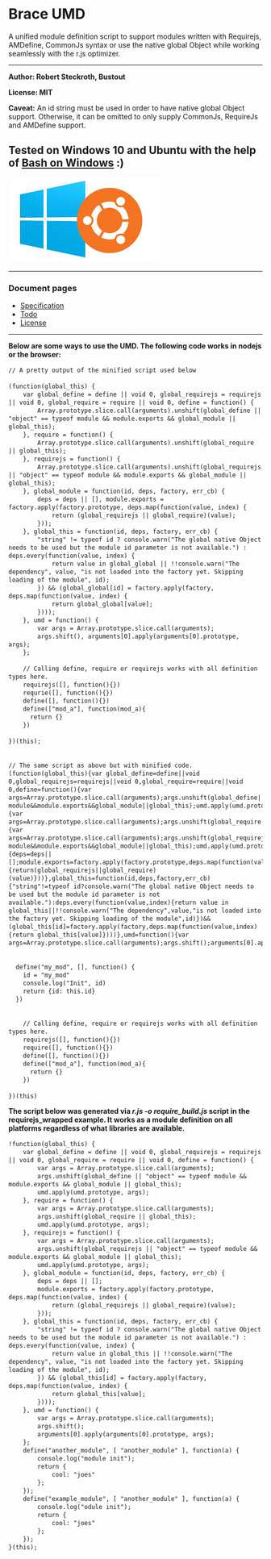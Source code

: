
# Brace UMD
A unified module definition script to support modules written with Requirejs, AMDefine, CommonJs syntax or use the native global Object while working seamlessly with the r.js optimizer.

------------

**Author: Robert Steckroth, Bustout**

**License: MIT**

**Caveat:** An id string must be used in order to have native global Object support. Otherwise, it can be omitted to only supply CommonJs, RequireJs and AMDefine support.

**Tested on Windows 10 and Ubuntu with the help of [Bash on Windows](https://github.com/Microsoft/BashOnWindows) :)**
-------
![Bash_on_windows](https://raw.githubusercontent.com/restarian/brace_umd/master/doc/image/bash_on_windows_logo.jpg)

------

### Document pages
* [Specification](https://github.com/restarian/brace_umd/blob/master/doc/specification.md)
* [Todo](https://.github.com/restarian/brace_umd/blob/master/doc/todo.md)
* [License](https://github.com/restarian/brace_umd/blob/master/doc/todo.md)

----
**Below are some ways to use the UMD. The following code works in nodejs or the browser:**
```
// A pretty output of the minified script used below

(function(global_this) {
    var global_define = define || void 0, global_requirejs = requirejs || void 0, global_require = require || void 0, define = function() {
        Array.prototype.slice.call(arguments).unshift(global_define || "object" == typeof module && module.exports && global_module || global_this);
    }, require = function() {
        Array.prototype.slice.call(arguments).unshift(global_require || global_this);
    }, requirejs = function() {
        Array.prototype.slice.call(arguments).unshift(global_requirejs || "object" == typeof module && module.exports && global_module || global_this);
    }, global_module = function(id, deps, factory, err_cb) {
        deps = deps || [], module.exports = factory.apply(factory.prototype, deps.map(function(value, index) {
            return (global_requirejs || global_require)(value);
        }));
    }, global_this = function(id, deps, factory, err_cb) {
        "string" != typeof id ? console.warn("The global native Object needs to be used but the module id parameter is not available.") : deps.every(function(value, index) {
            return value in global_global || !!console.warn("The dependency", value, "is not loaded into the factory yet. Skipping loading of the module", id);
        }) && (global_global[id] = factory.apply(factory, deps.map(function(value, index) {
            return global_global[value];
        })));
    }, umd = function() {
        var args = Array.prototype.slice.call(arguments);
        args.shift(), arguments[0].apply(arguments[0].prototype, args);
    };

    // Calling define, require or requirejs works with all definition types here.
    requirejs([], function(){})
    requrie([], function(){})
    define([], function(){})
    define(["mod_a"], function(mod_a){
      return {}
    })

})(this);


// The same script as above but with minified code.
(function(global_this){var global_define=define||void 0,global_requirejs=requirejs||void 0,global_require=require||void 0,define=function(){var args=Array.prototype.slice.call(arguments);args.unshift(global_define||"object"==typeof module&&module.exports&&global_module||global_this);umd.apply(umd.prototype,args)},require=function(){var args=Array.prototype.slice.call(arguments);args.unshift(global_require||global_this);umd.apply(umd.prototype,args)},requirejs=function(){var args=Array.prototype.slice.call(arguments);args.unshift(global_requirejs||"object"==typeof module&&module.exports&&global_module||global_this);umd.apply(umd.prototype,args)},global_module=function(id,deps,factory,err_cb){deps=deps||[];module.exports=factory.apply(factory.prototype,deps.map(function(value,index){return(global_requirejs||global_require)(value)}))},global_this=function(id,deps,factory,err_cb){"string"!=typeof id?console.warn("The global native Object needs to be used but the module id parameter is not available."):deps.every(function(value,index){return value in global_this||!!console.warn("The dependency",value,"is not loaded into the factory yet. Skipping loading of the module",id)})&&(global_this[id]=factory.apply(factory,deps.map(function(value,index){return global_this[value]})))},umd=function(){var args=Array.prototype.slice.call(arguments);args.shift();arguments[0].apply(arguments[0].prototype,args)}


  define("my_mod", [], function() {
    id = "my_mod"
    console.log("Init", id)
    return {id: this.id}
  })


    // Calling define, require or requirejs works with all definition types here.
    requirejs([], function(){})
    require([], function(){})
    define([], function(){})
    define(["mod_a"], function(mod_a){
      return {}
    })

})(this)

```


**The script below was generated via _r.js -o require_build.js_ script in the requirejs_wrapped example. It works as a module definition on all platforms regardless of what libraries are available.**
```
!function(global_this) {
    var global_define = define || void 0, global_requirejs = requirejs || void 0, global_require = require || void 0, define = function() {
        var args = Array.prototype.slice.call(arguments);
        args.unshift(global_define || "object" == typeof module && module.exports && global_module || global_this);
        umd.apply(umd.prototype, args);
    }, require = function() {
        var args = Array.prototype.slice.call(arguments);
        args.unshift(global_require || global_this);
        umd.apply(umd.prototype, args);
    }, requirejs = function() {
        var args = Array.prototype.slice.call(arguments);
        args.unshift(global_requirejs || "object" == typeof module && module.exports && global_module || global_this);
        umd.apply(umd.prototype, args);
    }, global_module = function(id, deps, factory, err_cb) {
        deps = deps || [];
        module.exports = factory.apply(factory.prototype, deps.map(function(value, index) {
            return (global_requirejs || global_require)(value);
        }));
    }, global_this = function(id, deps, factory, err_cb) {
        "string" != typeof id ? console.warn("The global native Object needs to be used but the module id parameter is not available.") : deps.every(function(value, index) {
            return value in global_this || !!console.warn("The dependency", value, "is not loaded into the factory yet. Skipping loading of the module", id);
        }) && (global_this[id] = factory.apply(factory, deps.map(function(value, index) {
            return global_this[value];
        })));
    }, umd = function() {
        var args = Array.prototype.slice.call(arguments);
        args.shift();
        arguments[0].apply(arguments[0].prototype, args);
    };
    define("another_module", [ "another_module" ], function(a) {
        console.log("module init");
        return {
            cool: "joes"
        };
    });
    define("example_module", [ "another_module" ], function(a) {
        console.log("odule init");
        return {
            cool: "joes"
        };
    });
}(this);
```
